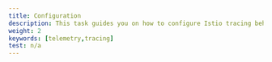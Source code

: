 ```yaml
---
title: Configuration
description: This task guides you on how to configure Istio tracing behavior.
weight: 2
keywords: [telemetry,tracing]
test: n/a
---
```


